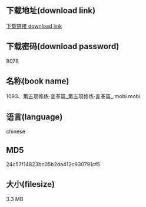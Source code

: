 ## 下载地址(download link)
[下载链接 download link](https://voluble-croquembouche-d321dc.netlify.app/?s=1093%E3%80%81%E7%AC%AC%E4%BA%94%E9%A1%B9%E4%BF%AE%E7%82%BC%C2%B7%E5%8F%98%E9%9D%A9%E7%AF%87_%E7%AC%AC%E4%BA%94%E9%A1%B9%E4%BF%AE%E7%82%BC%C2%B7%E5%8F%98%E9%9D%A9%E7%AF%87_.mobi)

## 下载密码(download password)
8078

## 名称(book name)
1093、第五项修炼·变革篇_第五项修炼·变革篇_.mobi.mobi

## 语言(language)
chinese

## MD5
24c57f14823bc05b2da412c930791cf5

## 大小(filesize)
3.3 MB
